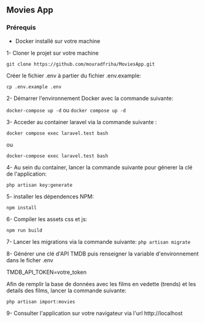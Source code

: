 

## Movies App

### Prérequis
- Docker installé sur votre machine

1- Cloner le projet sur votre machine 

`
git clone https://github.com/mouradfriha/MoviesApp.git
`

Créer le fichier .env à partier du fichier .env.example:

`cp .env.example .env`

2- Démarrer l'environnement Docker avec la commande suivante: 

`docker-compose up -d` ou `docker compose up -d`

3- Acceder au container laravel via la commande suivante :

`docker compose exec laravel.test bash`

ou 

`docker-compose exec laravel.test bash`

4- Au sein du container, lancer la commande suivante pour génerer la clé de l'application: 

`php artisan key:generate`

5- installer les dépendences NPM:

`npm install`

6- Compiler les assets css et js: 

`npm run build`


7- Lancer les migrations via la commande suivante: 
`php artisan migrate`

8- Générer une clé d'API TMDB puis renseigner la variable d'environnement dans le ficher .env

TMDB_API_TOKEN=votre_token

Afin de remplir la base de données avec les films en vedette (trends) et les details des films, lancer la commande suivante:

`php artisan import:movies`

9- Consulter l'application sur votre navigateur via l'url http://localhost